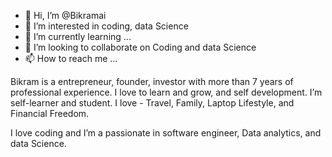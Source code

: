- 👋 Hi, I’m @Bikramai
- 👀 I’m interested in coding, data Science 
- 🌱 I’m currently learning ...
- 💞️ I’m looking to collaborate on Coding and data Science 
- 📫 How to reach me ...


Bikram is a entrepreneur, founder, investor with more than 7 years of professional experience. 
I love to learn and grow, and self development. I’m self-learner and student. 
I love - Travel, Family, Laptop Lifestyle, and Financial Freedom.

I love coding and I’m a passionate in software engineer, Data analytics, and data Science.

